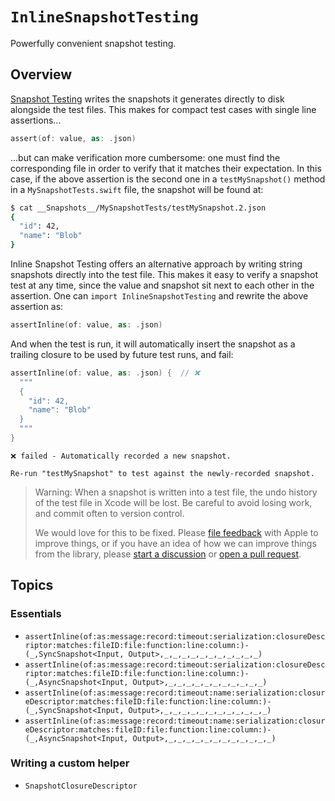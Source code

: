 # ``InlineSnapshotTesting``

Powerfully convenient snapshot testing.

## Overview

[Snapshot Testing][swift-snapshot-testing] writes the snapshots it generates directly to disk
alongside the test files. This makes for compact test cases with single line assertions...

```swift
assert(of: value, as: .json)
```

...but can make verification more cumbersome: one must find the corresponding file in order to
verify that it matches their expectation. In this case, if the above assertion is the second one in
a `testMySnapshot()` method in a `MySnapshotTests.swift` file, the snapshot will be found at:

```sh
$ cat __Snapshots__/MySnapshotTests/testMySnapshot.2.json
{
  "id": 42,
  "name": "Blob"
}
```

Inline Snapshot Testing offers an alternative approach by writing string snapshots directly into
the test file. This makes it easy to verify a snapshot test at any time, since the value and
snapshot sit next to each other in the assertion. One can `import InlineSnapshotTesting` and rewrite
the above assertion as:

```swift
assertInline(of: value, as: .json)
```

And when the test is run, it will automatically insert the snapshot as a trailing closure to be used
by future test runs, and fail:

```swift
assertInline(of: value, as: .json) {  // ❌
  """
  {
    "id": 42,
    "name": "Blob"
  }
  """
}
```

```
❌ failed - Automatically recorded a new snapshot.

Re-run "testMySnapshot" to test against the newly-recorded snapshot.
```

> Warning: When a snapshot is written into a test file, the undo history of the test file in Xcode
> will be lost. Be careful to avoid losing work, and commit often to version control.
>
> We would love for this to be fixed. Please [file feedback][apple-feedback] with Apple to improve
> things, or if you have an idea of how we can improve things from the library, please
> [start a discussion][discussions] or [open a pull request][pull-requests].

[apple-feedback]: https://www.apple.com/feedback/
[discussions]: https://github.com/pointfreeco/swift-composable-architecture/discussions
[pull-requests]: https://github.com/pointfreeco/swift-composable-architecture/pulls
[swift-snapshot-testing]: https://github.com/pointfreeco/swift-snapshot-testing

## Topics

### Essentials

- ``assertInline(of:as:message:record:timeout:serialization:closureDescriptor:matches:fileID:file:function:line:column:)-(_,SyncSnapshot<Input, Output>,_,_,_,_,_,_,_,_,_,_,_)``
- ``assertInline(of:as:message:record:timeout:serialization:closureDescriptor:matches:fileID:file:function:line:column:)-(_,AsyncSnapshot<Input, Output>,_,_,_,_,_,_,_,_,_,_,_)``
- ``assertInline(of:as:message:record:timeout:name:serialization:closureDescriptor:matches:fileID:file:function:line:column:)-(_,SyncSnapshot<Input, Output>,_,_,_,_,_,_,_,_,_,_,_,_)``
- ``assertInline(of:as:message:record:timeout:name:serialization:closureDescriptor:matches:fileID:file:function:line:column:)-(_,AsyncSnapshot<Input, Output>,_,_,_,_,_,_,_,_,_,_,_,_)``

### Writing a custom helper

- ``SnapshotClosureDescriptor``
